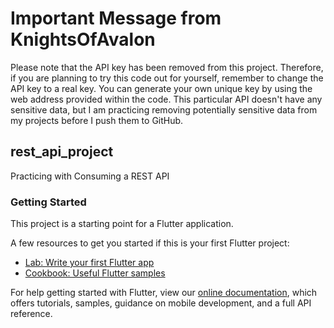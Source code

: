 # Important Message from KnightsOfAvalon

Please note that the API key has been removed from this project. Therefore, if you are planning to try this code out for yourself, remember to change the API key to a real key. You can generate your own unique key by using the web address provided within the code. This particular API doesn't have any sensitive data, but I am practicing removing potentially sensitive data from my projects before I push them to GitHub.

## rest_api_project

Practicing with Consuming a REST API

### Getting Started

This project is a starting point for a Flutter application.

A few resources to get you started if this is your first Flutter project:

- [Lab: Write your first Flutter app](https://flutter.dev/docs/get-started/codelab)
- [Cookbook: Useful Flutter samples](https://flutter.dev/docs/cookbook)

For help getting started with Flutter, view our
[online documentation](https://flutter.dev/docs), which offers tutorials,
samples, guidance on mobile development, and a full API reference.
